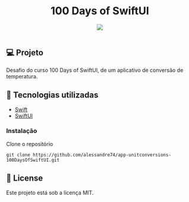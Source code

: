 <h1 align="center">
100 Days of SwiftUI
</h1>

<div align="center">
  <img src="./gif/unitConversions.gif"/>
 </div>

 </br>

## 💻 Projeto

Desafio do curso 100 Days of SwiftUI, de um aplicativo de conversão de temperatura.

## 🚀 Tecnologias utilizadas

- [Swift](https://developer.apple.com/swift/)
- [SwiftUI](https://developer.apple.com/xcode/swiftui/)

### Instalação

Clone o repositório

```
git clone https://github.com/alessandre74/app-unitconversions-100DaysOfSwiftUI.git
```

## 📄 License

Este projeto está sob a licença MIT.
